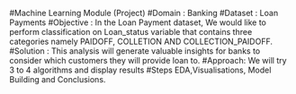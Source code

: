 #Machine Learning Module (Project)
#Domain : Banking
#Dataset : Loan Payments
#Objective : In the Loan Payment dataset, We would like to perform classification on Loan_status variable that contains 
three categories namely PAIDOFF, COLLETION AND COLLECTION_PAIDOFF.
#Solution : This analysis will generate valuable insights for banks to consider which customers they will provide loan to.
#Approach: We will try 3 to 4 algorithms and display results
#Steps EDA,Visualisations, Model Building and Conclusions.
